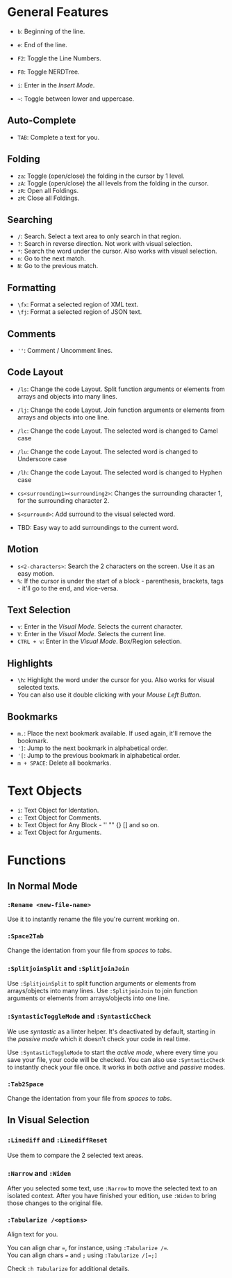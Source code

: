 # General Features

* `b`: Beginning of the line.
* `e`: End of the line.

* `F2`: Toggle the Line Numbers.
* `F8`: Toggle NERDTree.

* `i`: Enter in the _Insert Mode_.
* `~`: Toggle between lower and uppercase.


## Auto-Complete

* `TAB`: Complete a text for you.


## Folding

* `za`: Toggle (open/close) the folding in the cursor by 1 level.
* `zA`: Toggle (open/close) the all levels from the folding in the cursor.
* `zR`: Open all Foldings.
* `zM`: Close all Foldings.


## Searching

* `/`: Search. Select a text area to only search in that region.
* `?`: Search in reverse direction. Not work with visual selection.
* `*`: Search the word under the cursor. Also works with visual selection.
* `n`: Go to the next match.
* `N`: Go to the previous match.


## Formatting
* `\fx`: Format a selected region of XML text.
* `\fj`: Format a selected region of JSON text.


## Comments

* `''`: Comment / Uncomment lines.


## Code Layout

* `/ls`: Change the code Layout. Split function arguments or elements from arrays and objects into many lines.
* `/lj`: Change the code Layout. Join function arguments or elements from arrays and objects into one line.
* `/lc`: Change the code Layout. The selected word is changed to Camel case
* `/lu`: Change the code Layout. The selected word is changed to Underscore case
* `/lh`: Change the code Layout. The selected word is changed to Hyphen case


* `cs<surrounding1><surrounding2>`: Changes the surrounding character 1, for the surrounding character 2.
* `S<surround>`: Add surround to the visual selected word.
* TBD: Easy way to add surroundings to the current word.


## Motion

* `s<2-characters>`: Search the 2 characters on the screen. Use it as an easy motion.
* `%`: If the cursor is under the start of a block - parenthesis, brackets, tags - it'll go to the end, and vice-versa.


## Text Selection

* `v`: Enter in the _Visual Mode_. Selects the current character.
* `V`: Enter in the _Visual Mode_. Selects the current line.
* `CTRL + v`: Enter in the _Visual Mode_. Box/Region selection.


## Highlights

* `\h`: Highlight the word under the cursor for you. Also works for visual selected texts.
* You can also use it double clicking with your _Mouse Left Button_.


## Bookmarks

* `m.`: Place the next bookmark available. If used again, it'll remove the bookmark.
* `']`: Jump to the next bookmark in alphabetical order.
* `'[`: Jump to the previous bookmark in alphabetical order.
* `m + SPACE`: Delete all bookmarks.


# Text Objects

* `i`: Text Object for Identation.
* `c`: Text Object for Comments.
* `b`: Text Object for Any Block - '' "" {} [] and so on.
* `a`: Text Object for Arguments.


# Functions


## In Normal Mode

### `:Rename <new-file-name>`

Use it to instantly rename the file you're current working on.

### `:Space2Tab`

Change the identation from your file from _spaces_ to _tabs_.

### `:SplitjoinSplit` and `:SplitjoinJoin`

Use `:SplitjoinSplit` to split function arguments or elements from arrays/objects into many lines.
Use `:SplitjoinJoin` to join function arguments or elements from arrays/objects into one line.

### `:SyntasticToggleMode` and `:SyntasticCheck`

We use _syntastic_ as a linter helper.
It's deactivated by default, starting in the _passive mode_ which it doesn't check your code in real time.

Use `:SyntasticToggleMode` to start the _active mode_, where every time you save your file, your code will be checked.
You can also use `:SyntasticCheck` to instantly check your file once. It works in both _active_ and _passive_ modes.

### `:Tab2Space`

Change the identation from your file from _spaces_ to _tabs_.


## In Visual Selection

### `:Linediff` and `:LinediffReset`

Use them to compare the 2 selected text areas.

### `:Narrow` and `:Widen`

After you selected some text, use `:Narrow` to move the selected text to an isolated context.
After you have finished your edition, use `:Widen` to bring those changes to the original file.

### `:Tabularize /<options>`

Align text for you.

You can align char `=`, for instance, using `:Tabularize /=`. <br>
You can align chars `=` and `;` using `:Tabularize /[=;]`

Check `:h Tabularize` for additional details.
